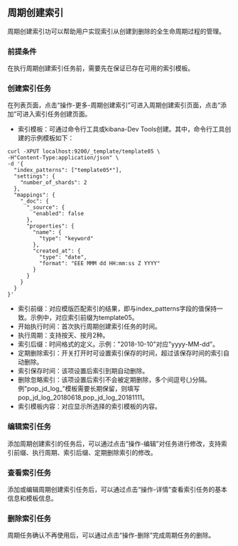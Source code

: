 ## 周期创建索引
周期创建索引功可以帮助用户实现索引从创建到删除的全生命周期过程的管理。

### 前提条件
在执行周期创建索引任务前，需要先在保证已存在可用的索引模板。

### 创建索引任务
在列表页面，点击“操作-更多-周期创建索引”可进入周期创建索引页面，点击“添加”可进入索引任务创建页面。
- 索引模板：可通过命令行工具或kibana-Dev Tools创建。其中，命令行工具创建的示例模板如下：</br>
```
curl -XPUT localhost:9200/_template/template05 \
-H"Content-Type:application/json" \
-d '{
  "index_patterns": ["template05*"],
  "settings": {
    "number_of_shards": 2
  },
  "mappings": {
    "_doc": {
      "_source": {
        "enabled": false
      },
      "properties": {
        "name": {
          "type": "keyword"
        },
        "created_at": {
          "type": "date",
          "format": "EEE MMM dd HH:mm:ss Z YYYY"
        }
      }
    }
  }
}'
```

- 索引前缀：对应模版匹配索引的结果，即与index_patterns字段的值保持一致。示例中，对应索引前缀为template05。</br>
- 开始执行时间：首次执行周期创建索引任务的时间。</br>
- 执行周期：支持按天、按月2种。</br>
- 索引后缀：时间格式的定义。示例："2018-10-10"对应"yyyy-MM-dd"。</br>
- 定期删除索引：开关打开时可设置索引保存的时间，超过该保存时间的索引自动删除。</br>
- 索引保存时间：该项设置后索引到期自动删除。</br>
- 删除忽略索引：该项设置后索引不会被定期删除，多个间逗号(,)分隔。例"pop_jd_log_"模板需要长期保留，则填写pop_jd_log_20180618,pop_jd_log_20181111。</br>
- 索引模板内容：对应显示所选择的索引模板的内容。</br>

### 编辑索引任务
添加周期创建索引的任务后，可以通过点击“操作-编辑”对任务进行修改，支持索引前缀、执行周期、索引后缀、定期删除索引的修改。</br>

### 查看索引任务
添加或编辑周期创建索引任务后，可以通过点击“操作-详情”查看索引任务的基本信息和模板信息。</br>

### 删除索引任务
周期任务确认不再使用后，可以通过点击“操作-删除”完成周期任务的删除。

